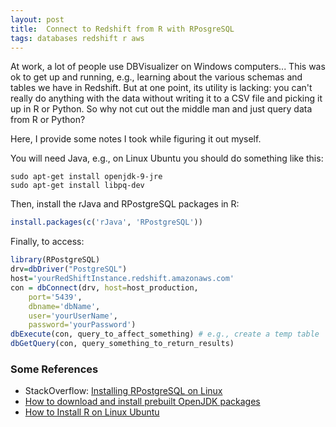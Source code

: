 ```yaml
---
layout: post
title:  Connect to Redshift from R with RPosgreSQL
tags: databases redshift r aws
---
```



At work, a lot of people use DBVisualizer on Windows computers... This was ok to get up and running, e.g.,
learning about the various schemas and tables we have in Redshift.  But at one point, its utility is lacking:
you can't really do anything with the data without writing it to a CSV file and picking it up in R or Python. So why
not cut out the middle man and just query data from R or Python?  

Here, I provide some notes I took while figuring it out myself.

You will need Java, e.g., on Linux Ubuntu you should do something like this:
```
sudo apt-get install openjdk-9-jre
sudo apt-get install libpq-dev
```

Then, install the rJava and RPostgreSQL packages in R:
```r
install.packages(c('rJava', 'RPostgreSQL'))
```

Finally, to access:
```r
library(RPostgreSQL)
drv=dbDriver("PostgreSQL")
host='yourRedShiftInstance.redshift.amazonaws.com'
con = dbConnect(drv, host=host_production, 
    port='5439',
    dbname='dbName', 
    user='yourUserName', 
    password='yourPassword')
dbExecute(con, query_to_affect_something) # e.g., create a temp table
dbGetQuery(con, query_something_to_return_results)
```

### Some References
* StackOverflow: [Installing RPostgreSQL on Linux](https://stackoverflow.com/questions/22202141/installing-rpostgresql-on-linux)
* [How to download and install prebuilt OpenJDK packages](http://openjdk.java.net/install/)
* [How to Install R on Linux Ubuntu](https://www.r-bloggers.com/how-to-install-r-on-linux-ubuntu-16-04-xenial-xerus/)
